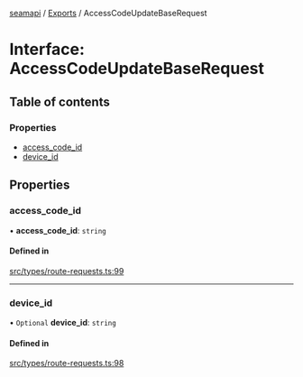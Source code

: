 [seamapi](../README.md) / [Exports](../modules.md) / AccessCodeUpdateBaseRequest

# Interface: AccessCodeUpdateBaseRequest

## Table of contents

### Properties

- [access\_code\_id](AccessCodeUpdateBaseRequest.md#access_code_id)
- [device\_id](AccessCodeUpdateBaseRequest.md#device_id)

## Properties

### access\_code\_id

• **access\_code\_id**: `string`

#### Defined in

[src/types/route-requests.ts:99](https://github.com/seamapi/javascript-legacy/blob/main/src/types/route-requests.ts#L99)

___

### device\_id

• `Optional` **device\_id**: `string`

#### Defined in

[src/types/route-requests.ts:98](https://github.com/seamapi/javascript-legacy/blob/main/src/types/route-requests.ts#L98)
